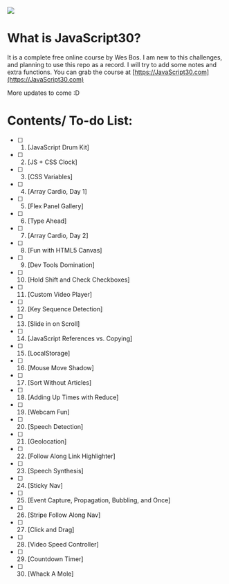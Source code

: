 ﻿![](https://javascript30.com/images/JS3-social-share.png)

# What is JavaScript30?

It is a complete free online course by Wes Bos. I am new to this challenges, and planning to use this repo as a record. I will try to add some notes and extra functions. You can grab the course at [https://JavaScript30.com](https://JavaScript30.com)

More updates to come :D

# Contents/ To-do List:

- [ ] 1. [JavaScript Drum Kit]
- [ ] 2. [JS + CSS Clock]
- [ ] 3. [CSS Variables]
- [ ] 4.  [Array Cardio, Day 1]
- [ ] 5.  [Flex Panel Gallery]
- [ ] 6.  [Type Ahead]
- [ ] 7.  [Array Cardio, Day 2]
- [ ] 8.  [Fun with HTML5 Canvas]
- [ ] 9.  [Dev Tools Domination]
- [ ] 10. [Hold Shift and Check Checkboxes]
- [ ] 11. [Custom Video Player]
- [ ] 12. [Key Sequence Detection]
- [ ] 13. [Slide in on Scroll]
- [ ] 14. [JavaScript References vs. Copying]
- [ ] 15. [LocalStorage]
- [ ] 16. [Mouse Move Shadow]
- [ ] 17. [Sort Without Articles]
- [ ] 18. [Adding Up Times with Reduce]
- [ ] 19. [Webcam Fun]
- [ ] 20. [Speech Detection]
- [ ] 21. [Geolocation]
- [ ] 22. [Follow Along Link Highlighter]
- [ ] 23. [Speech Synthesis]
- [ ] 24. [Sticky Nav]
- [ ] 25. [Event Capture, Propagation, Bubbling, and Once]
- [ ] 26. [Stripe Follow Along Nav]
- [ ] 27. [Click and Drag]
- [ ] 28. [Video Speed Controller]
- [ ] 29. [Countdown Timer]
- [ ] 30. [Whack A Mole]
